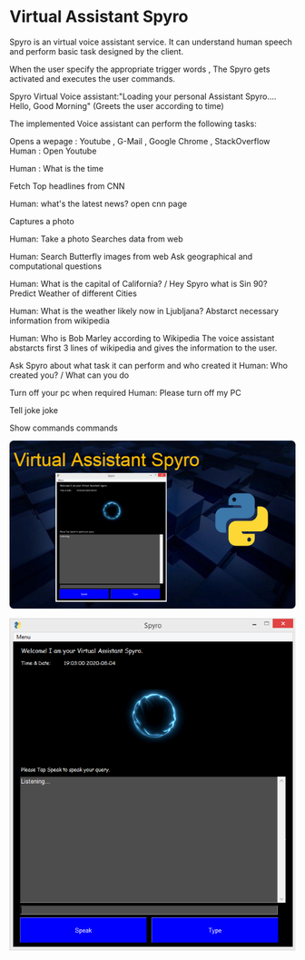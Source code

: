 # Virtual Assistant Spyro

Spyro is an virtual voice assistant service. It can understand human speech and perform basic task designed by the client.

When the user specify the appropriate trigger words , The Spyro gets activated and executes the user commands.

Spyro Virtual Voice assistant:"Loading your personal Assistant Spyro.... Hello, Good Morning" (Greets the user according to time)

The implemented Voice assistant can perform the following tasks:


Opens a wepage : Youtube , G-Mail , Google Chrome , StackOverflow
Human : Open Youtube

Human : What is the time

Fetch Top headlines from CNN

Human: what's the latest news?
open cnn page

Captures a photo

Human: Take a photo
Searches data from web

Human: Search Butterfly images from web
Ask geographical and computational questions

Human: What is the capital of California? / Hey Spyro what is Sin 90?
Predict Weather of different Cities

Human: What is the weather likely now in Ljubljana?
Abstarct necessary information from wikipedia

Human: Who is Bob Marley according to Wikipedia
The voice assistant abstarcts first 3 lines of wikipedia and gives the information to the user.

Ask Spyro about what task it can perform and who created it
Human: Who created you? / What can you do

Turn off your pc when required
Human: Please turn off my PC

Tell joke
joke


Show commands
commands


![Spyro](MainImage.png)


![Spyro](Capture.png)





